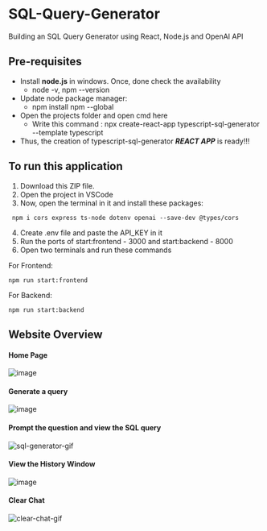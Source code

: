 # SQL-Query-Generator
Building an SQL Query Generator using React, Node.js and OpenAI API

## Pre-requisites
- Install **node.js** in windows. Once, done check the availability
  - node -v, npm --version
- Update node package manager:
  - npm install npm --global
- Open the projects folder and open cmd here
  - Write this command : npx create-react-app typescript-sql-generator --template typescript
- Thus, the creation of typescript-sql-generator _**REACT APP**_ is ready!!!

## To run this application
1. Download this ZIP file.
2. Open the project in VSCode
3. Now, open the terminal in it and install these packages: 
```
 npm i cors express ts-node dotenv openai --save-dev @types/cors
```
4. Create .env file and paste the API_KEY in it
5. Run the ports of start:frontend - 3000 and start:backend - 8000
6. Open two terminals and run these commands

For Frontend:
  ```
  npm run start:frontend
  ```
For Backend:
  ```
  npm run start:backend
  ```

## Website Overview
#### Home Page
![image](https://github.com/Kowshik-407/SQL-Query-Generator/assets/66817358/7c047a7c-8732-421b-bdb2-98ff8f944a23)

#### Generate a query
![image](https://github.com/Kowshik-407/SQL-Query-Generator/assets/66817358/45b580ee-5fbd-4134-81c8-47b910c9ca80)

#### Prompt the question and view the SQL query
![sql-generator-gif](https://github.com/Kowshik-407/SQL-Query-Generator/assets/66817358/1ed54a90-d8a6-4d64-81c0-8f7e36b22e05)

#### View the History Window
![image](https://github.com/Kowshik-407/SQL-Query-Generator/assets/66817358/9c50ecd8-95b1-4e89-a200-9902c334f0c1)

#### Clear Chat
![clear-chat-gif](https://github.com/Kowshik-407/SQL-Query-Generator/assets/66817358/7be995fc-ce1f-4393-8e9f-bb2850aee624)
